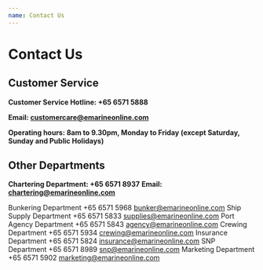 ```yaml
---
name: Contact Us 
---
```


# Contact Us 

## Customer Service

**Customer Service Hotline: +65 6571 5888**

**Email: [customercare@emarineonline.com](mailto:customercare@emarineonline.com)**

**Operating hours: 8am to 9.30pm, Monday to Friday (except Saturday, Sunday and Public Holidays)**

## Other Departments

**Chartering Department: +65 6571 8937**
**Email: [chartering@emarineonline.com](mailto:chartering@emarineonline.com)**

Bunkering Department
+65 6571 5968
bunker@emarineonline.com
Ship Supply Department
+65 6571 5833
supplies@emarineonline.com	Port Agency Department
+65 6571 5843
agency@emarineonline.com
Crewing Department
+65 6571 5934
crewing@emarineonline.com	Insurance Department
+65 6571 5824
insurance@emarineonline.com
SNP Department
+65 6571 8989
snp@emarineonline.com	Marketing Department
+65 6571 5902
marketing@emarineonline.com
